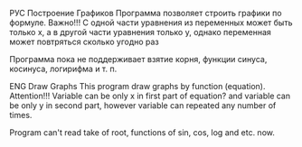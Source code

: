 РУС Построение Графиков
Программа позволяет строить графики по формуле.
        Важно!!!
С одной части уравнения из переменных может быть только x, а в другой части уравнения только
y, однако переменная может повтряться сколько угодно раз

Программа пока не поддерживает взятие корня, функции синуса, косинуса, логирифма и т. п.

ENG Draw Graphs
This program draw graphs by function (equation).
        Attention!!!
Variable can be only x in first part of equation? and variable can be only y in second part, however variable can
repeated any number of times.

Program can't read take of root, functions of sin, cos, log and etc. now.
